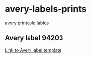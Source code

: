 # avery-labels-prints
avery printable lables

## Avery label 94203
[Link to Avery label template](https://www.avery.com/blank/labels/94203)

